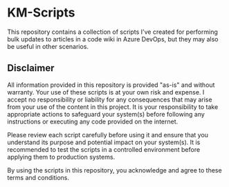 # KM-Scripts

This repository contains a collection of scripts I've created for performing bulk updates to articles in a code wiki in Azure DevOps, but they may also be useful in other scenarios.

## Disclaimer

All information provided in this repository is provided "as-is" and without warranty. Your use of these scripts is at your own risk and expense. I accept no responsibility or liability for any consequences that may arise from your use of the content in this project. It is your responsibility to take appropriate actions to safeguard your system(s) before following any instructions or executing any code provided on the internet.

Please review each script carefully before using it and ensure that you understand its purpose and potential impact on your system(s). It is recommended to test the scripts in a controlled environment before applying them to production systems.

By using the scripts in this repository, you acknowledge and agree to these terms and conditions.
